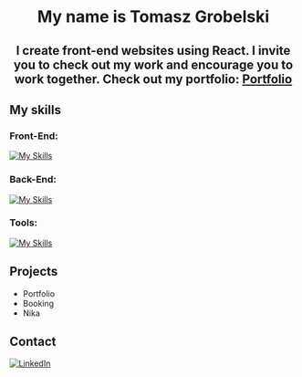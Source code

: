 <h1 align="center">My name is Tomasz Grobelski</h1>
<h2 align="center">I create front-end websites using React. I invite you to check out my work and encourage you to work together. Check out my portfolio: <a href="https://portfolio-iota-eight-45.vercel.app/" target="_blank">Portfolio</a>

</h2>




## My skills

<h3 align="left">Front-End:</h3>

[![My Skills](https://skillicons.dev/icons?i=html,css,sass,tailwind,js,ts,react)](https://skillicons.dev)
<h3 align="left">Back-End:</h3>

[![My Skills](https://skillicons.dev/icons?i=nodejs,express,mongodb)](https://skillicons.dev)

<h3 align="left">Tools:</h3>

[![My Skills](https://skillicons.dev/icons?i=vscode,git,babel,webpack,vite)](https://skillicons.dev)


## Projects

- Portfolio
- Booking
- Nika


## Contact 

[![LinkedIn](https://img.icons8.com/?size=48&id=13930&format=png)](https://www.linkedin.com/in/tomasz-grobelski-6182b4145/)

